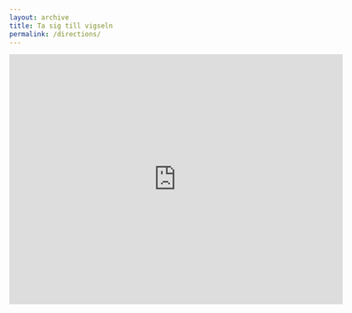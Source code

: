```yaml
---
layout: archive
title: Ta sig till vigseln
permalink: /directions/
---
```


<iframe width="600" height="450" frameborder="0" style="border:0" src="https://www.google.com/maps/embed/v1/directions?origin=Bruksgatan%204%2C%20791%2044%20Falun%2C%20Sverige&destination=790%20783%2091%2C%20S%C3%A4ter%2C%20Sweden&key=AIzaSyD44ErNisonZOR7gDzNh9FtB3jOBBjr36w"></iframe>